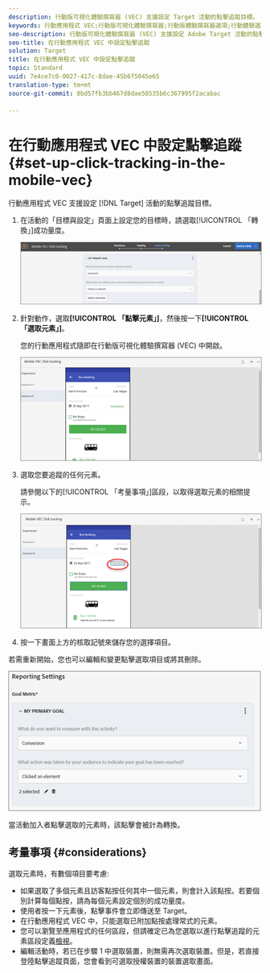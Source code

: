 ```yaml
---
description: 行動版可視化體驗撰寫器 (VEC) 支援設定 Target 活動的點擊追蹤目標。
keywords: 行動應用程式 VEC;行動版可視化體驗撰寫器;行動版體驗撰寫器選項;行動體驗選項;目標檢視;點按;點擊追蹤;追蹤
seo-description: 行動版可視化體驗撰寫器 (VEC) 支援設定 Adobe Target 活動的點擊追蹤目標。
seo-title: 在行動應用程式 VEC 中設定點擊追蹤
solution: Target
title: 在行動應用程式 VEC 中設定點擊追蹤
topic: Standard
uuid: 7e4ce7c0-0027-417c-8dae-45b6f5045e65
translation-type: tm+mt
source-git-commit: 8bd57fb3bb467d8dae50535b6c367995f2acabac

---
```



# 在行動應用程式 VEC 中設定點擊追蹤{#set-up-click-tracking-in-the-mobile-vec}

行動應用程式 VEC 支援設定 [!DNL Target] 活動的點擊追蹤目標。

1. 在活動的「目標與設定」頁面上設定您的目標時，請選取[!UICONTROL 「轉換」]成功量度。

   ![](assets/mobile-vec-clicktrack1.png)

1. 針對動作，選取&#x200B;**[!UICONTROL 「點擊元素」]**，然後按一下&#x200B;**[!UICONTROL 「選取元素」]**。

   您的行動應用程式隨即在行動版可視化體驗撰寫器 (VEC) 中開啟。

   ![](assets/mobile-vec-clicktrack2.png)

1. 選取您要追蹤的任何元素。

   請參閱以下的[!UICONTROL 「考量事項」]區段，以取得選取元素的相關提示。

   ![](assets/mobile-vec-clicktrack3.png)

1. 按一下畫面上方的核取記號來儲存您的選擇項目。

若需重新開始，您也可以編輯和變更點擊選取項目或將其刪除。

![](assets/mobile-vec-clicktrack4.png)

當活動加入者點擊選取的元素時，該點擊會被計為轉換。

## 考量事項 {#considerations}

選取元素時，有數個項目要考慮:

* 如果選取了多個元素且訪客點按任何其中一個元素，則會計入該點按。若要個別計算每個點按，請為每個元素設定個別的成功量度。
* 使用者按一下元素後，點擊事件會立即傳送至 Target。
* 在行動應用程式 VEC 中，只能選取已附加點按處理常式的元素。
* 您可以瀏覽至應用程式的任何區段，但請確定已為您選取以進行點擊追蹤的元素區段定義[檢視](/help/c-target-mobile-app/c-mobile-visual-experience-composer/mobile-visual-experience-composer.md#target-views)。
* 編輯活動時，若已在步驟 1 中選取裝置，則無需再次選取裝置。但是，若直接登陸點擊追蹤頁面，您會看到可選取授權裝置的裝置選取畫面。
